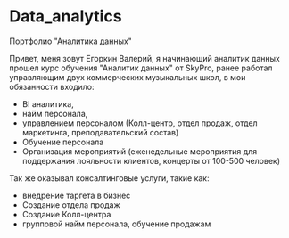 # Data_analytics
Портфолио "Аналитика данных"


Привет, меня зовут Егоркин Валерий, я начинающий аналитик данных 
прошел курс обучения "Аналитик данных" от SkyPro, 
ранее работал управляющим двух коммерческих музыкальных школ, в мои обязанности входило:
- BI аналитика, 
- найм персонала, 
- управлением персоналом (Колл-центр, отдел продаж, отдел маркетинга, преподавательский состав)
- Обучение персонала
- Организация мероприятий (еженедельные мероприятия для поддержания лояльности клиентов, концерты от 100-500 человек)


Так же оказывал консалтинговые услуги, такие как:
- внедрение таргета в бизнес
- Создание отдела продаж
- Создание Колл-центра 
- групповой найм персонала, обучение продажам 
